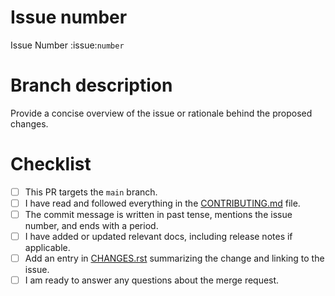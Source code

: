 # Issue number
<!-- Replace XXXXX with the corresponding issue number, or delete the line and write "N/A" if this is a trivial PR. -->

Issue Number :issue:`number`

# Branch description
Provide a concise overview of the issue or rationale behind the proposed changes.

# Checklist
- [ ] This PR targets the `main` branch. <!-- Backports will be evaluated and done by mergers, when necessary. -->
- [ ] I have read and followed everything in the [CONTRIBUTING.md](../CONTRIBUTING.md) file.
- [ ] The commit message is written in past tense, mentions the issue number, and ends with a period.
- [ ] I have added or updated relevant docs, including release notes if applicable.
- [ ] Add an entry in [CHANGES.rst](../CHANGES.rst) summarizing the change and linking to the issue.
- [ ] I am ready to answer any questions about the merge request.
